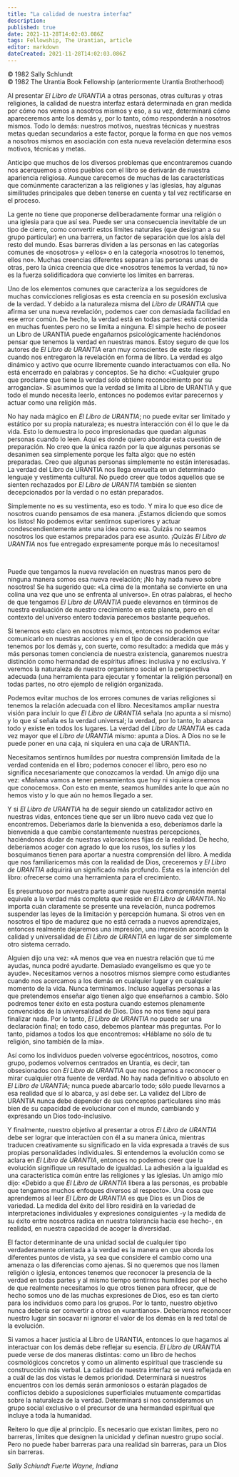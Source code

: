 ```yaml
---
title: "La calidad de nuestra interfaz"
description: 
published: true
date: 2021-11-28T14:02:03.086Z
tags: Fellowship, The Urantian, article
editor: markdown
dateCreated: 2021-11-28T14:02:03.086Z
---
```


<p class="v-card v-sheet theme--light grey lighten-3 px-2">© 1982 Sally Schlundt<br>© 1982 The Urantia Book Fellowship (anteriormente Urantia Brotherhood)</p>


Al presentar _El Libro de URANTIA_ a otras personas, otras culturas y otras religiones, la calidad de nuestra interfaz estará determinada en gran medida por cómo nos vemos a nosotros mismos y eso, a su vez, determinará cómo apareceremos ante los demás y, por lo tanto, cómo responderán a nosotros mismos. Todo lo demás: nuestros motivos, nuestras técnicas y nuestras metas quedan secundarios a este factor, porque la forma en que nos vemos a nosotros mismos en asociación con esta nueva revelación determina esos motivos, técnicas y metas.

Anticipo que muchos de los diversos problemas que encontraremos cuando nos acerquemos a otros pueblos con el libro se derivarán de nuestra apariencia religiosa. Aunque carecemos de muchas de las características que comúnmente caracterizan a las religiones y las iglesias, hay algunas similitudes principales que deben tenerse en cuenta y tal vez rectificarse en el proceso.

La gente no tiene que proponerse deliberadamente formar una religión o una iglesia para que así sea. Puede ser una consecuencia inevitable de un tipo de cierre, como convertir estos límites naturales (que designan a su grupo particular) en una barrera, un factor de separación que los aísla del resto del mundo. Esas barreras dividen a las personas en las categorías comunes de «nosotros» y «ellos» o en la categoría «nosotros lo tenemos, ellos no». Muchas creencias diferentes separan a las personas unas de otras, pero la única creencia que dice «nosotros tenemos la verdad, tú no» es la fuerza solidificadora que convierte los límites en barreras.

Uno de los elementos comunes que caracteriza a los seguidores de muchas convicciones religiosas es esta creencia en su posesión exclusiva de la verdad. Y debido a la naturaleza misma del _Libro de URANTIA_ que afirma ser una nueva revelación, podemos caer con demasiada facilidad en ese error común. De hecho, la verdad está en todas partes: está contenida en muchas fuentes pero no se limita a ninguna. El simple hecho de poseer un Libro de URANTIA puede engañarnos psicológicamente haciéndonos pensar que tenemos la verdad en nuestras manos. Estoy seguro de que los autores de _El Libro de URANTIA_ eran muy conscientes de este riesgo cuando nos entregaron la revelación en forma de libro. La verdad es algo dinámico y activo que ocurre libremente cuando interactuamos con ella. No está encerrado en palabras y conceptos. Se ha dicho: «Cualquier grupo que proclame que tiene la verdad sólo obtiene reconocimiento por su arrogancia». Si asumimos que la verdad se limita al Libro de URANTIA y que todo el mundo necesita leerlo, entonces no podemos evitar parecernos y actuar como una religión más.

No hay nada mágico en _El Libro de URANTIA_; no puede evitar ser limitado y estático por su propia naturaleza; es nuestra interacción con él lo que le da vida. Esto lo demuestra lo poco impresionadas que quedan algunas personas cuando lo leen. Aquí es donde quiero abordar esta cuestión de preparación. No creo que la única razón por la que algunas personas se desanimen sea simplemente porque les falta algo: que no estén preparadas. Creo que algunas personas simplemente no están interesadas. La verdad del Libro de URANTIA nos llega envuelta en un determinado lenguaje y vestimenta cultural. No puedo creer que todos aquellos que se sienten rechazados por _El Libro de URANTIA_ también se sienten decepcionados por la verdad o no están preparados.

Simplemente no es su vestimenta, eso es todo. Y mira lo que eso dice de nosotros cuando pensamos de esa manera. ¡Estamos diciendo que somos los listos! No podemos evitar sentirnos superiores y actuar condescendientemente ante una idea como esa. Quizás no seamos nosotros los que estamos preparados para ese asunto. ¡Quizás _El Libro de URANTIA_ nos fue entregado expresamente porque más lo necesitamos!

<br>

Puede que tengamos la nueva revelación en nuestras manos pero de ninguna manera somos esa nueva revelación; ¡No hay nada nuevo sobre nosotros! Se ha sugerido que: «La cima de la montaña se convierte en una colina una vez que uno se enfrenta al universo». En otras palabras, el hecho de que tengamos _El Libro de URANTIA_ puede elevarnos en términos de nuestra evaluación de nuestro crecimiento en este planeta, pero en el contexto del universo entero todavía parecemos bastante pequeños.

Si tenemos esto claro en nosotros mismos, entonces no podemos evitar comunicarlo en nuestras acciones y en el tipo de consideración que tenemos por los demás y, con suerte, como resultado: a medida que más y más personas tomen conciencia de nuestra existencia, ganaremos nuestra distinción como hermandad de espíritus afines: inclusiva y no exclusiva. Y veremos la naturaleza de nuestro organismo social en la perspectiva adecuada (una herramienta para ejecutar y fomentar la religión personal) en todas partes, no otro ejemplo de religión organizada.

Podemos evitar muchos de los errores comunes de varias religiones si tenemos la relación adecuada con el libro. Necesitamos ampliar nuestra visión para incluir lo que _El Libro de URANTIA_ señala (no apunta a sí mismo) y lo que sí señala es la verdad universal; la verdad, por lo tanto, lo abarca todo y existe en todos los lugares. La verdad del _Libro de URANTIA_ es cada vez mayor que el _Libro de URANTIA_ mismo: apunta a Dios. A Dios no se le puede poner en una caja, ni siquiera en una caja de URANTIA.

Necesitamos sentirnos humildes por nuestra comprensión limitada de la verdad contenida en el libro; podemos conocer el libro, pero eso no significa necesariamente que conozcamos la verdad. Un amigo dijo una vez: «Mañana vamos a tener pensamientos que hoy ni siquiera creemos que conocemos». Con esto en mente, seamos humildes ante lo que aún no hemos visto y lo que aún no hemos llegado a ser.

Y si _El Libro de URANTIA_ ha de seguir siendo un catalizador activo en nuestras vidas, entonces tiene que ser un libro nuevo cada vez que lo encontremos. Deberíamos darle la bienvenida a eso, deberíamos darle la bienvenida a que cambie constantemente nuestras percepciones, haciéndonos dudar de nuestras valoraciones fijas de la realidad. De hecho, deberíamos acoger con agrado lo que los rusos, los sufíes y los bosquimanos tienen para aportar a nuestra comprensión del libro. A medida que nos familiaricemos más con la realidad de Dios, creceremos y _El Libro de URANTIA_ adquirirá un significado más profundo. Ésta es la intención del libro: ofrecerse como una herramienta para el crecimiento.

Es presuntuoso por nuestra parte asumir que nuestra comprensión mental equivale a la verdad más completa que reside en _El Libro de URANTIA_. No importa cuán claramente se presente una revelación, nunca podremos suspender las leyes de la limitación y percepción humana. Si otros ven en nosotros el tipo de madurez que no está cerrada a nuevos aprendizajes, entonces realmente dejaremos una impresión, una impresión acorde con la calidad y universalidad de _El Libro de URANTIA_ en lugar de ser simplemente otro sistema cerrado.

Alguien dijo una vez: «A menos que vea en nuestra relación que tú me ayudas, nunca podré ayudarte. Demasiado evangelismo es que yo te ayude». Necesitamos vernos a nosotros mismos siempre como estudiantes cuando nos acercamos a los demás en cualquier lugar y en cualquier momento de la vida. Nunca terminamos. Incluso aquellas personas a las que pretendemos enseñar algo tienen algo que enseñarnos a cambio. Sólo podremos tener éxito en esta postura cuando estemos plenamente convencidos de la universalidad de Dios. Dios no nos tiene aquí para finalizar nada. Por lo tanto, _El Libro de URANTIA_ no puede ser una declaración final; en todo caso, debemos plantear más preguntas. Por lo tanto, pidamos a todos los que encontremos: «Háblame no sólo de tu religión, sino también de la mía».

Así como los individuos pueden volverse egocéntricos, nosotros, como grupo, podemos volvernos centrados en Urantia, es decir, tan obsesionados con _El Libro de URANTIA_ que nos negamos a reconocer o mirar cualquier otra fuente de verdad. No hay nada definitivo o absoluto en _El Libro de URANTIA_; nunca puede abarcarlo todo; sólo puede llevarnos a esa realidad que sí lo abarca, y así debe ser. La validez del Libro de URANTIA nunca debe depender de sus conceptos particulares sino más bien de su capacidad de evolucionar con el mundo, cambiando y expresando un Dios todo-inclusivo.

Y finalmente, nuestro objetivo al presentar a otros _El Libro de URANTIA_ debe ser lograr que interactúen con él a su manera única, mientras traducen creativamente su significado en la vida expresada a través de sus propias personalidades individuales. Si entendemos la evolución como se aclara en _El Libro de URANTIA_, entonces no podemos creer que la evolución signifique un resultado de igualdad. La adhesión a la igualdad es una característica común entre las religiones y las iglesias. Un amigo mío dijo: «Debido a que _El Libro de URANTIA_ libera a las personas, es probable que tengamos muchos enfoques diversos al respecto». Una cosa que aprendemos al leer _El Libro de URANTIA_ es que Dios es un Dios de variedad. La medida del éxito del libro residirá en la variedad de interpretaciones individuales y expresiones consiguientes -y la medida de su éxito entre nosotros radica en nuestra tolerancia hacia ese hecho-, en realidad, en nuestra capacidad de acoger la diversidad.

El factor determinante de una unidad social de cualquier tipo verdaderamente orientada a la verdad es la manera en que aborda los diferentes puntos de vista, ya sea que considere el cambio como una amenaza o las diferencias como ajenas. Si no queremos que nos llamen religión o iglesia, entonces tenemos que reconocer la presencia de la verdad en todas partes y al mismo tiempo sentirnos humildes por el hecho de que realmente necesitamos lo que otros tienen para ofrecer, que de hecho somos uno de las muchas expresiones de Dios, eso es tan cierto para los individuos como para los grupos. Por lo tanto, nuestro objetivo nunca debería ser convertir a otros en «urantianos». Deberíamos reconocer nuestro lugar sin socavar ni ignorar el valor de los demás en la red total de la evolución.

Si vamos a hacer justicia al Libro de URANTIA, entonces lo que hagamos al interactuar con los demás debe reflejar su esencia. _El Libro de URANTIA_ puede verse de dos maneras distintas: como un libro de hechos cosmológicos concretos y como un alimento espiritual que trasciende su construcción más verbal. La calidad de nuestra interfaz se verá reflejada en a cuál de las dos vistas le demos prioridad. Determinará si nuestros encuentros con los demás serán armoniosos o estarán plagados de conflictos debido a suposiciones superficiales mutuamente compartidas sobre la naturaleza de la verdad. Determinará si nos consideramos un grupo social exclusivo o el precursor de una hermandad espiritual que incluye a toda la humanidad.

Reitero lo que dije al principio. Es necesario que existan límites, pero no barreras, límites que designen la unicidad y definan nuestro grupo social. Pero no puede haber barreras para una realidad sin barreras, para un Dios sin barreras.

_Sally Schlundt_
_Fuerte Wayne, Indiana_

